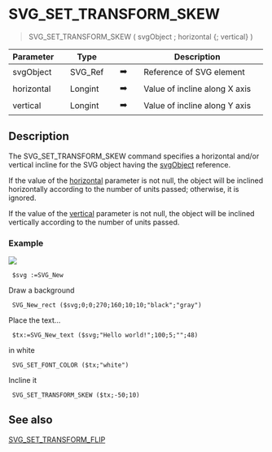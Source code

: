 <!-- SVG_SET_TRANSFORM_SKEW ( objectID ; angleVertical ; angleHorizontal )
 -> objectID (Text)
 -> angleVertical (Real)
 -> angleHorizontal (Real)-->
# SVG_SET_TRANSFORM_SKEW

> SVG_SET_TRANSFORM_SKEW ( svgObject ; horizontal {; vertical} )

| Parameter |     | Type |     |     |     | Description |     |
| --- | --- | --- | --- | --- | --- | --- | --- |
| svgObject |     | SVG_Ref |     | ➡️ |     | Reference of SVG element |     |
| horizontal |     | Longint |     | ➡️ |     | Value of incline along X axis |     |
| vertical |     | Longint |     | ➡️ |     | Value of incline along Y axis |     |

## Description

The SVG_SET_TRANSFORM_SKEW command specifies a horizontal and/or vertical incline for the SVG object having the [svgObject](# "Reference of SVG element") reference.

If the value of the [horizontal](# "Value of incline along X axis") parameter is not null, the object will be inclined horizontally according to the number of units passed; otherwise, it is ignored.

If the value of the [vertical](# "Value of incline along Y axis") parameter is not null, the object will be inclined vertically according to the number of units passed.

### Example  

![](https://doc.4d.com/4Dv19/picture/194371/pict194371.en.png)

```4d
 $svg :=SVG_New   
```

Draw a background  

```4d
 SVG_New_rect ($svg;0;0;270;160;10;10;"black";"gray")  
```

Place the text…  

```4d
 $tx:=SVG_New_text ($svg;"Hello world!";100;5;"";48)  
```

in white  

```4d
 SVG_SET_FONT_COLOR ($tx;"white")  
```

Incline it  

```4d
 SVG_SET_TRANSFORM_SKEW ($tx;-50;10) 
```

## See also 

[SVG_SET_TRANSFORM_FLIP](SVG_SET_TRANSFORM_FLIP.md)
